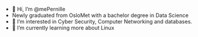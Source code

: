 - 👋 Hi, I’m @mePernille
- Newly graduated from OsloMet with a bachelor degree in Data Science
- 👀 I’m interested in Cyber Security, Computer Networking and databases. 
- 🌱 I’m currently learning more about Linux

<!---
mePernille/mePernille is a ✨ special ✨ repository because its `README.md` (this file) appears on your GitHub profile.
You can click the Preview link to take a look at your changes.
--->

